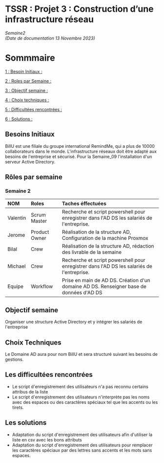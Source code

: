 # TSSR : Projet 3 : Construction d’une infrastructure réseau

_Semaine2_  
_(Date de documentation 13 Novembre 2023)_
# Sommmaire

[1 : Besoin Initiaux :]()

[2 : Roles par Semaine :]()

[3 : Objectif semaine :]()

[4 : Choix techniques :]()

[5 : Difficultées rencontrées :]()

[6 : Solutions :]()


## Besoins Initiaux

BillU est une filiale du groupe international RemindMe, qui a plus de 10000 collaborateurs dans le monde.
L'infrastructure réseaux doit être adapté aux besoins de l'entreprise et sécurisé. Pour la Semaine_09 l'installation d'un serveur Active Directory.


##  Rôles par semaine

### Semaine 2 
| NOM | Roles | Taches éffectuées |
| :-- |:----- | :---------- |
| Valentin | Scrum Master | Recherche et script powershell pour enregistrer dans l'AD DS les salariés de l'entreprise. |
| Jerome  |  Product Owner | Réalisation de la structure AD, Configuration de la machine Proxmox|
| Bilal | Crew | Réalisation de la structure AD, rédaction des livrable de la semaine |
| Michael | Crew |Recherche et script powershell pour enregistrer dans l'AD DS les salariés de l'entreprise.|
| Equipe | Workflow | Prise en main de AD DS. Création d'un domaine AD DS. Renseigner base de données d'AD DS |

## Objectif semaine

Organiser une structure Active Directory et y intégrer les salariés de l'entreprise


##  Choix Techniques

Le Domaine AD aura pour nom BillU et sera structuré suivant les besoins de gestions.

##  Les difficultées rencontrées

- Le script d'enregistrement des utilisateurs n'a pas reconnu certains attribus de la liste
- Le script d'enregistrement des utilisateurs n'interprète pas les noms avec des espaces ou des caractères spéciaux tel que les accents ou les tirets. 

##  Les solutions 

- Adaptation du script d'enregistrement des utilisateurs afin d'utiliser la liste en csv avec les bons attributs
- Adaptation du script d'enregistrement des utilisateurs pour remplacer les caractères spéciaux par des lettres sans accents et les mots sans espaces.

